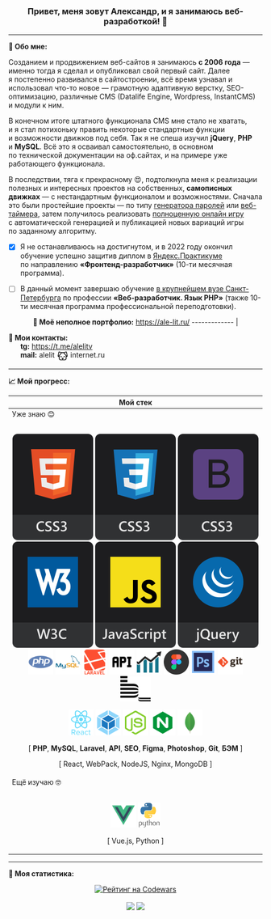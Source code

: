 <div align="center">
  
### Привет, меня зовут Александр, и&nbsp;я&nbsp;занимаюсь веб-разработкой! 👋   
</div>

---

**📝 Обо мне:**

Созданием и&nbsp;продвижением веб-сайтов я&nbsp;занимаюсь **с&nbsp;2006 года**&nbsp;&mdash; именно тогда я&nbsp;сделал и&nbsp;опубликовал свой первый сайт. Далее я&nbsp;постепенно развивался в&nbsp;сайтостроении, всё время узнавал и использовал что-то новое — грамотную адаптивную верстку, SEO-оптимизацию, различные CMS (Datalife Engine, Wordpress, InstantCMS) и&nbsp;модули к&nbsp;ним.

В&nbsp;конечном итоге штатного функционала CMS мне стало не&nbsp;хватать, и&nbsp;я&nbsp;стал потихоньку править некоторые стандартные функции и&nbsp;возможности движков под себя. Так я&nbsp;не&nbsp;спеша изучил **jQuery**, **PHP** и&nbsp;**MySQL**. Всё это я&nbsp;осваивал самостоятельно, в&nbsp;основном по&nbsp;технической документации на&nbsp;оф.сайтах, и&nbsp;на&nbsp;примере уже работающего функционала.

В&nbsp;последствии, тяга к&nbsp;прекрасному 😍, подтолкнула меня к&nbsp;реализации полезных и&nbsp;интересных проектов на&nbsp;собственных, **самописных движках**&nbsp;&mdash; с&nbsp;нестандартным функционалом и&nbsp;возможностями. Сначала это были простейшие проекты&nbsp;&mdash; по&nbsp;типу [генератора паролей](https://webutils.ru/tools/passgen/) или [веб-таймера](https://webutils.ru/tools/timer/), затем получилось реализовать [полноценную онлайн игру](http://freesudoku.ru/) с&nbsp;автоматической генерацией и&nbsp;публикацией новых вариаций игры по&nbsp;заданному алгоритму.

- [x] Я&nbsp;не&nbsp;останавливаюсь на&nbsp;достигнутом, и&nbsp;в 2022 году окончил обучение успешно защитив диплом в&nbsp;[Яндекс.Практикуме](https://practicum.yandex.ru/web/ "Сервис онлайн-образования от Яндекса") по&nbsp;направлению **&laquo;Фронтенд-разработчик&raquo;** (10-ти месячная программа).

- [ ] В&nbsp;данный момент завершаю обучение [в&nbsp;крупнейшем вузе Санкт-Петербурга](https://www.spbstu.ru/ "&laquo;Политех&raquo;") по&nbsp;профессии **&laquo;Веб-разработчик. Язык PHP&raquo;** (также 10-ти месячная программа профессиональной переподготовки).

<div align="center">
  
**🤩 Моё неполное портфолио:** https://ale-lit.ru/
------------- |
  
</div>

**📢 Мои контакты:**
<br>
&nbsp;&nbsp;&nbsp;&nbsp;&nbsp;&nbsp;**tg:** https://t.me/alelitv
<br>
&nbsp;&nbsp;&nbsp;&nbsp;&nbsp;&nbsp;**mail:** alelit[<img src="https://github.com/ale-lit/ale-lit/blob/main/icons/dog7.svg" alt="@" title="@" height="22" align="top">](#)internet.ru

---

**📈 Мой прогресс:**

<div align="center">
  
| **Мой стек** |
| --- |
| Уже знаю 😊<br><br><p align="center">[<img src="https://github.com/ale-lit/ale-lit/blob/main/icons/html5-new.svg" alt="HTML5" title="HTML5">](#_) [<img src="https://github.com/ale-lit/ale-lit/blob/main/icons/css3-new.svg" alt="CSS3" title="CSS3">](#_) [<img src="https://github.com/ale-lit/ale-lit/blob/main/icons/bootstrap-new.svg" alt="Bootstrap" title="Bootstrap">](#_) [<img src="https://github.com/ale-lit/ale-lit/blob/main/icons/w3c-new.svg" alt="W3C Validator" title="Валидная кроссбраузерная вёрстка">](#_) [<img src="https://github.com/ale-lit/ale-lit/blob/main/icons/js-new.svg" alt="JavaScript" title="JavaScript">](#_) [<img src="https://github.com/ale-lit/ale-lit/blob/main/icons/jquery-new.svg" alt="jQuery" title="jQuery">](#_) [<img src="https://github.com/ale-lit/ale-lit/blob/main/icons/php.svg" alt="PHP" title="PHP" height="50">](#_) [<img src="https://github.com/ale-lit/ale-lit/blob/main/icons/mysql.svg" alt="MySQL" title="MySQL" height="50">](#_) [<img src="https://github.com/ale-lit/ale-lit/blob/main/icons/laravel2.svg" alt="Laravel" title="Laravel" height="50">](#_) [<img src="https://github.com/ale-lit/ale-lit/blob/main/icons/api.svg" alt="API" title="API" height="50">](#_) [<img src="https://github.com/ale-lit/ale-lit/blob/main/icons/seo3.svg" alt="SEO оптимизация и продвижение" title="SEO оптимизация и продвижение" height="50">](#_) [<img src="https://github.com/ale-lit/ale-lit/blob/main/icons/figma.svg" alt="Figma" title="Figma" height="50">](#_) [<img src="https://github.com/ale-lit/ale-lit/blob/main/icons/photoshop.svg" alt="Adobe Photoshop" title="Adobe Photoshop" height="50">](#_) [<img src="https://github.com/ale-lit/ale-lit/blob/main/icons/git.svg" alt="Git" title="Git" height="50">](#_) [<img src="https://github.com/ale-lit/ale-lit/blob/main/icons/bem.svg" alt="Методолгия БЭМ" title="Методология БЭМ" height="50">](#_)</p><p align="center">[<img src="https://github.com/ale-lit/ale-lit/blob/main/icons/react.svg" alt="React" title="React" height="50">](#_) [<img src="https://github.com/ale-lit/ale-lit/blob/main/icons/webpack.svg" alt="WebPack" title="WebPack" height="50">](#_) [<img src="https://github.com/ale-lit/ale-lit/blob/main/icons/nodejs.svg" alt="NodeJS" title="NodeJS" height="50">](#_) [<img src="https://github.com/ale-lit/ale-lit/blob/main/icons/nginx.svg" alt="Nginx" title="Nginx" height="50">](#_) [<img src="https://github.com/ale-lit/ale-lit/blob/main/icons/mongo.svg" alt="Mongo BD" title="Mongo BD" height="50">](#_) <p align="center">[ **PHP**, **MySQL**, **Laravel**, **API**, **SEO**, **Figma**, **Photoshop**, **Git**, **БЭМ** ]</p><p align="center">[ React, WebPack, NodeJS, Nginx, MongoDB ]</p></p>
Ещё изучаю 🤓<br><br><p align="center">[<img src="https://github.com/ale-lit/ale-lit/blob/main/icons/vue.svg" alt="Vue.js" title="Vue.js" height="50">](#_) [<img src="https://github.com/ale-lit/ale-lit/blob/main/icons/python.svg" alt="Python" title="Python" height="50">](#_) <p align="center">[ Vue.js, Python ]</p></p> |  
</div>

---
 
**🥇 Моя статистика:**
<div align="center">
  
[![Рейтинг на Codewars](https://www.codewars.com/users/AleLit/badges/large)](https://www.codewars.com/users/AleLit "Мой профиль на Codewars")
<br><br>
[<img src="https://github-readme-stats.vercel.app/api?username=ale-lit&hide=contribs&show_icons=true&border_color=c2cad0&count_private=true" height="140">](#) [<img src="https://github-readme-stats.vercel.app/api/top-langs/?username=ale-lit&layout=compact&border_color=d0d7de" height="140">](#)
</div>
